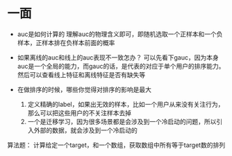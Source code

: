# 一面

 - auc是如何计算的
    理解auc的物理含义即可，即随机选取一个正样本和一个负样本，正样本排在负样本前面的概率

- 如果离线的auc和线上的auc表现不一致怎办？
    可以先看下gauc，因为本身auc是一个全局的能力，而gauc的话，是代表的对应于单个用户的排序能力。
    然后可以查看线上特征和离线特征是否有缺失等



- 在做排序的时候，哪些你觉得对排序的影响是最大

    1. 定义精确的label，如果出无效的样本，比如一个用户从来没有关注行为，那么可以把这些用户的不关注样本去掉
    2. 一个是迁移学习，因为很多场景都是会涉及到一个冷启动的问题，所以引入外部的数据，就会涉及到一个冷启动的


算法题：
    计算给定一个target，和一个数组，获取数组中所有等于target数的排列
